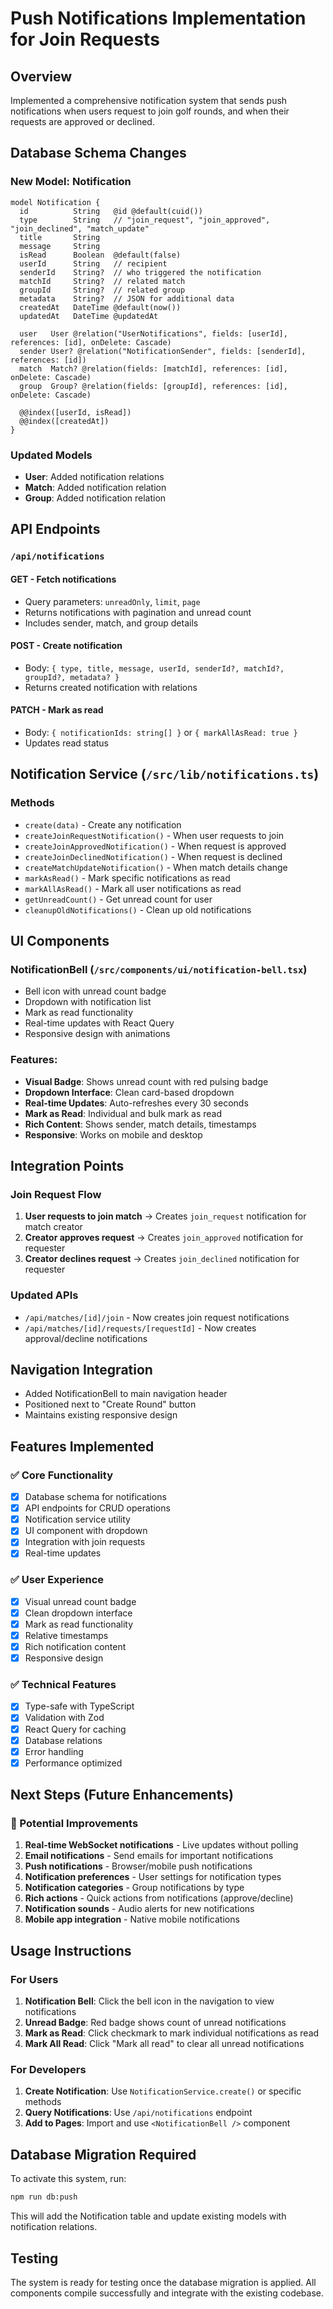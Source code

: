 # Push Notifications Implementation for Join Requests

## Overview
Implemented a comprehensive notification system that sends push notifications when users request to join golf rounds, and when their requests are approved or declined.

## Database Schema Changes

### New Model: Notification
```prisma
model Notification {
  id          String   @id @default(cuid())
  type        String   // "join_request", "join_approved", "join_declined", "match_update"
  title       String
  message     String
  isRead      Boolean  @default(false)
  userId      String   // recipient
  senderId    String?  // who triggered the notification
  matchId     String?  // related match
  groupId     String?  // related group
  metadata    String?  // JSON for additional data
  createdAt   DateTime @default(now())
  updatedAt   DateTime @updatedAt

  user   User @relation("UserNotifications", fields: [userId], references: [id], onDelete: Cascade)
  sender User? @relation("NotificationSender", fields: [senderId], references: [id])
  match  Match? @relation(fields: [matchId], references: [id], onDelete: Cascade)
  group  Group? @relation(fields: [groupId], references: [id], onDelete: Cascade)

  @@index([userId, isRead])
  @@index([createdAt])
}
```

### Updated Models
- **User**: Added notification relations
- **Match**: Added notification relation
- **Group**: Added notification relation

## API Endpoints

### `/api/notifications`

#### GET - Fetch notifications
- Query parameters: `unreadOnly`, `limit`, `page`
- Returns notifications with pagination and unread count
- Includes sender, match, and group details

#### POST - Create notification
- Body: `{ type, title, message, userId, senderId?, matchId?, groupId?, metadata? }`
- Returns created notification with relations

#### PATCH - Mark as read
- Body: `{ notificationIds: string[] }` or `{ markAllAsRead: true }`
- Updates read status

## Notification Service (`/src/lib/notifications.ts`)

### Methods
- `create(data)` - Create any notification
- `createJoinRequestNotification()` - When user requests to join
- `createJoinApprovedNotification()` - When request is approved
- `createJoinDeclinedNotification()` - When request is declined
- `createMatchUpdateNotification()` - When match details change
- `markAsRead()` - Mark specific notifications as read
- `markAllAsRead()` - Mark all user notifications as read
- `getUnreadCount()` - Get unread count for user
- `cleanupOldNotifications()` - Clean up old notifications

## UI Components

### NotificationBell (`/src/components/ui/notification-bell.tsx`)
- Bell icon with unread count badge
- Dropdown with notification list
- Mark as read functionality
- Real-time updates with React Query
- Responsive design with animations

### Features:
- **Visual Badge**: Shows unread count with red pulsing badge
- **Dropdown Interface**: Clean card-based dropdown
- **Real-time Updates**: Auto-refreshes every 30 seconds
- **Mark as Read**: Individual and bulk mark as read
- **Rich Content**: Shows sender, match details, timestamps
- **Responsive**: Works on mobile and desktop

## Integration Points

### Join Request Flow
1. **User requests to join match** → Creates `join_request` notification for match creator
2. **Creator approves request** → Creates `join_approved` notification for requester
3. **Creator declines request** → Creates `join_declined` notification for requester

### Updated APIs
- `/api/matches/[id]/join` - Now creates join request notifications
- `/api/matches/[id]/requests/[requestId]` - Now creates approval/decline notifications

## Navigation Integration
- Added NotificationBell to main navigation header
- Positioned next to "Create Round" button
- Maintains existing responsive design

## Features Implemented

### ✅ Core Functionality
- [x] Database schema for notifications
- [x] API endpoints for CRUD operations
- [x] Notification service utility
- [x] UI component with dropdown
- [x] Integration with join requests
- [x] Real-time updates

### ✅ User Experience
- [x] Visual unread count badge
- [x] Clean dropdown interface
- [x] Mark as read functionality
- [x] Relative timestamps
- [x] Rich notification content
- [x] Responsive design

### ✅ Technical Features
- [x] Type-safe with TypeScript
- [x] Validation with Zod
- [x] React Query for caching
- [x] Database relations
- [x] Error handling
- [x] Performance optimized

## Next Steps (Future Enhancements)

### 🚀 Potential Improvements
1. **Real-time WebSocket notifications** - Live updates without polling
2. **Email notifications** - Send emails for important notifications
3. **Push notifications** - Browser/mobile push notifications
4. **Notification preferences** - User settings for notification types
5. **Notification categories** - Group notifications by type
6. **Rich actions** - Quick actions from notifications (approve/decline)
7. **Notification sounds** - Audio alerts for new notifications
8. **Mobile app integration** - Native mobile notifications

## Usage Instructions

### For Users
1. **Notification Bell**: Click the bell icon in the navigation to view notifications
2. **Unread Badge**: Red badge shows count of unread notifications
3. **Mark as Read**: Click checkmark to mark individual notifications as read
4. **Mark All Read**: Click "Mark all read" to clear all unread notifications

### For Developers
1. **Create Notification**: Use `NotificationService.create()` or specific methods
2. **Query Notifications**: Use `/api/notifications` endpoint
3. **Add to Pages**: Import and use `<NotificationBell />` component

## Database Migration Required
To activate this system, run:
```bash
npm run db:push
```

This will add the Notification table and update existing models with notification relations.

## Testing
The system is ready for testing once the database migration is applied. All components compile successfully and integrate with the existing codebase.